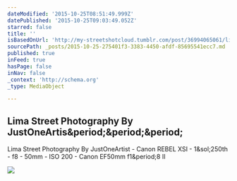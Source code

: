 ```yaml
---
dateModified: '2015-10-25T08:51:49.999Z'
datePublished: '2015-10-25T09:03:49.052Z'
starred: false
title: ''
isBasedOnUrl: 'http://my-streetshotcloud.tumblr.com/post/36994065061/lima-street-photography-by-justoneartist'
sourcePath: _posts/2015-10-25-275401f3-3383-4450-afdf-85695541ecc7.md
published: true
inFeed: true
hasPage: false
inNav: false
_context: 'http://schema.org'
_type: MediaObject

---
```

<article style=""><h1>Lima Street Photography By JustOneArtis&amp;period;&amp;period;&amp;period;</h1><p>Lima Street Photography By JustOneArtist - Canon REBEL XSI - 1&amp;sol;250th - f8 - 50mm - ISO 200 - Canon EF50mm f1&amp;period;8 II</p><img src="http://41.media.tumblr.com/tumblr_medqfoRzjC1rzlmeco1_500.jpg" /></article>